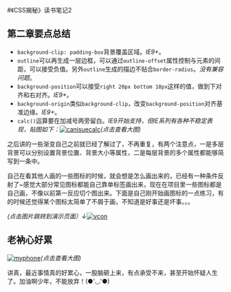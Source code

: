 #《CSS揭秘》读书笔记2

## 第二章要点总结

- `background-clip: padding-box`背景覆盖区域。*IE9+*。
- `outline`可以再生成一层边框，可以通过`outline-offset`属性控制与元素的间距，可以接受负值。另外`outline`生成的描边不贴合`border-radius`。*没有兼容问题*。
- `background-position`可以接受`right 20px bottom 10px`这样的值，做到下对齐和右对齐。*IE9+*。
- `background-origin`类似`background-clip`，改变`background-position`对齐基准边缘。*IE9+*。
- `calc()`运算要在加减号两旁留白。*IE9开始支持，但IE系列有各种不稳定表现，贴图如下：*[![canisuecalc](http://oib8kvha0.bkt.clouddn.com/canisuecalc.png!nvpic)](http://oib8kvha0.bkt.clouddn.com/canisuecalc.png!nvpic)*(点击查看大图)*

之后讲的一些渐变自己之前就已经了解过了，不再重复，有两个注意点，一是多层背景可以分别设置背景位置、背景大小等属性，二是每层背景的多个属性都能够简写到一条中。

自己在看其他人画的一些图标的时候，就会想是怎么画出来的，已经有一种条件反射了~感觉大部分常见图标都能自己靠单标签画出来，现在在项目里一些图标都是自己画，不像以前第一反应切个图出来。下面是自己刚开始画图标的一点练习，有的时候还觉得某个图标太简单了不屑于画，不知道是好事还是坏事。。。

*(点击图片跳转到演示页面）↓*[![vcon](http://oib8kvha0.bkt.clouddn.com/vcon.png!nvpic)](//nervouself.github.io/vcon/)

## 老衲心好累

[![myphone](http://oib8kvha0.bkt.clouddn.com/phone.jpg!nvpic)](http://oib8kvha0.bkt.clouddn.com/phone.jpg!nvpic)*(点击查看大图)*

讲真，最近事情真的好累心，一股脑砸上来，有点承受不来，甚至开始怀疑人生了。加油啊少年，不能放弃！(●'◡'●)